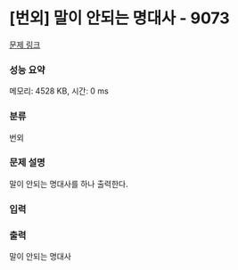 # [번외] 말이 안되는 명대사 - 9073 

[문제 링크](https://www.acmicpc.net/problem/9073) 

### 성능 요약

메모리: 4528 KB, 시간: 0 ms

### 분류

번외

### 문제 설명

<p>말이 안되는 명대사를 하나 출력한다.</p>

### 입력 

 <p></p>

### 출력 

 <p>말이 안되는 명대사</p>

